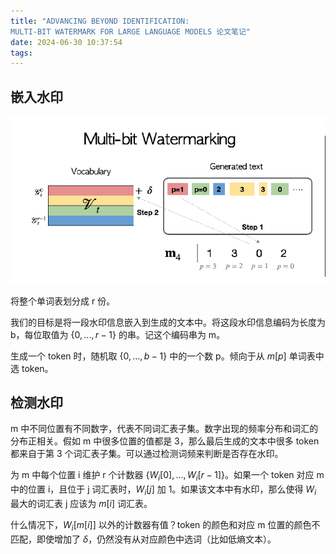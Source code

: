 ```yaml
---
title: "ADVANCING BEYOND IDENTIFICATION:
MULTI-BIT WATERMARK FOR LARGE LANGUAGE MODELS 论文笔记"
date: 2024-06-30 10:37:54
tags:
---
```


## 嵌入水印

![](103754/image.png)

将整个单词表划分成 r 份。

我们的目标是将一段水印信息嵌入到生成的文本中。将这段水印信息编码为长度为 b，每位取值为 $\{0,...,r-1\}$ 的串。记这个编码串为 m。

生成一个 token 时，随机取 $\{0,...,b-1\}$ 中的一个数 p。倾向于从 $m[p]$ 单词表中选 token。

## 检测水印

m 中不同位置有不同数字，代表不同词汇表子集。数字出现的频率分布和词汇的分布正相关。假如 m 中很多位置的值都是 3，那么最后生成的文本中很多 token 都来自于第 3 个词汇表子集。可以通过检测词频来判断是否存在水印。

为 m 中每个位置 i 维护 r 个计数器 $\{W_i[0],...,W_i[r-1]\}$。如果一个 token 对应 m 中的位置 i，且位于 j 词汇表时，$W_i[j]$ 加 1。如果该文本中有水印，那么使得 $W_i$ 最大的词汇表 j 应该为 $m[i]$ 词汇表。

什么情况下，$W_i[m[i]]$ 以外的计数器有值？token 的颜色和对应 m 位置的颜色不匹配，即使增加了 $\delta$，仍然没有从对应颜色中选词（比如低熵文本）。
